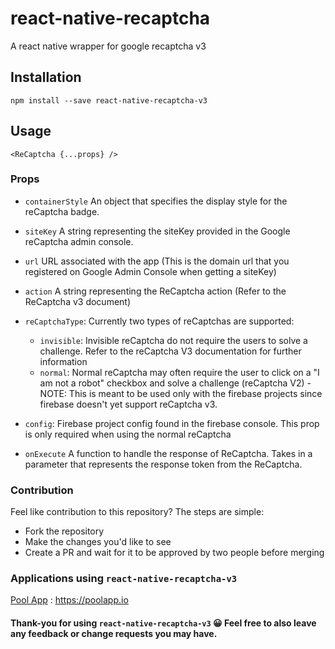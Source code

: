 # react-native-recaptcha
A react native wrapper for google recaptcha v3

## Installation
```
npm install --save react-native-recaptcha-v3
```

## Usage
```
<ReCaptcha {...props} />
```

### Props

* `containerStyle` An object that specifies the display style for the reCaptcha badge.

* `siteKey` A string representing the siteKey provided in the Google reCaptcha admin console.

* `url` URL associated with the app (This is the domain url that you registered on Google Admin Console when getting a siteKey)

* `action` A string representing the ReCaptcha action (Refer to the ReCaptcha v3 document)

* `reCaptchaType`: Currently two types of reCaptchas are supported:
  * `invisible`: Invisible reCaptcha do not require the users to solve a challenge. Refer to the reCaptcha V3 documentation for further information
  * `normal`: Normal reCaptcha may often require the user to click on a "I am not a robot" checkbox and solve a challenge (reCaptcha V2) - NOTE: This is meant to be used only with the firebase projects since firebase doesn't yet support reCaptcha v3.

* `config`: Firebase project config found in the firebase console. This prop is only required when using the normal reCaptcha

* `onExecute` A function to handle the response of ReCaptcha. Takes in a parameter that represents the
response token from the ReCaptcha.

### Contribution

Feel like contribution to this repository? The steps are simple:
* Fork the repository
* Make the changes you'd like to see
* Create a PR and wait for it to be approved by two people before merging

### Applications using `react-native-recaptcha-v3`

[Pool App](https://poolapp.io) : https://poolapp.io

#### Thank-you for using `react-native-recaptcha-v3` 😀 Feel free to also leave any feedback or change requests you may have.
